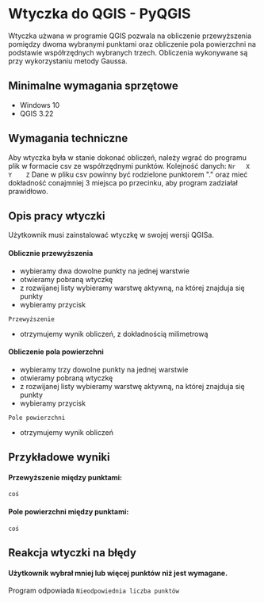 # Wtyczka do QGIS - PyQGIS
Wtyczka użwana w programie QGIS pozwala na obliczenie przewyższenia pomiędzy dwoma wybranymi punktami oraz obliczenie pola powierzchni na podstawie współrzędnych wybranych trzech. Obliczenia wykonywane są przy wykorzystaniu metody Gaussa.
## Minimalne wymagania sprzętowe 
- Windows 10
- QGIS 3.22
## Wymagania techniczne
Aby wtyczka była w stanie dokonać obliczeń, należy wgrać do programu plik w formacie csv ze współrzędnymi punktów. 
Kolejność danych: ```Nr   X    Y    Z```
Dane w pliku csv powinny być rodzielone punktorem "." oraz mieć dokładność conajmniej 3 miejsca po przecinku, aby program zadziałał prawidłowo.
## Opis pracy wtyczki
Użytkownik musi zainstalować wtyczkę w swojej wersji QGISa.
#### Oblicznie przewyższenia
- wybieramy dwa dowolne punkty na jednej warstwie
- otwieramy pobraną wtyczkę
- z rozwijanej listy wybieramy warstwę aktywną, na której znajduja się punkty 
- wybieramy przycisk 
```
Przewyższenie
```
- otrzymujemy wynik obliczeń, z dokładnością milimetrową
#### Obliczenie pola powierzchni
- wybieramy trzy dowolne punkty na jednej warstwie 
- otwieramy pobraną wtyczkę 
- z rozwijanej listy wybieramy warstwę aktywną, na której znajduja się punkty 
- wybieramy przycisk 
```
Pole powierzchni
```
- otrzymujemy wynik obliczeń
## Przykładowe wyniki
#### Przewyższenie między punktami:
```
coś
```
#### Pole powierzchni między punktami:
```
coś
```
## Reakcja wtyczki na błędy
#### Użytkownik wybrał mniej lub więcej punktów niż jest wymagane.
Program odpowiada ```Nieodpowiednia liczba punktów```


